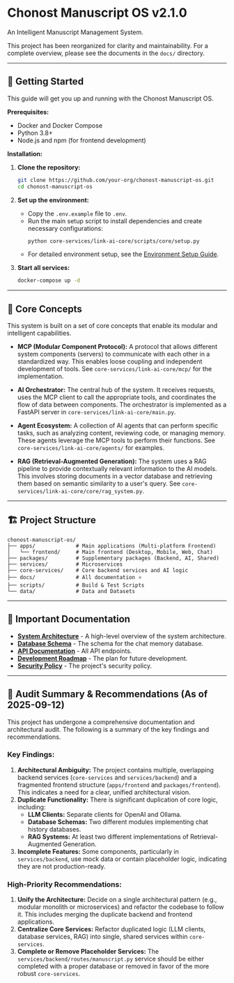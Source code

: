 # Chonost Manuscript OS v2.1.0

An Intelligent Manuscript Management System.

This project has been reorganized for clarity and maintainability. For a complete overview, please see the documents in the `docs/` directory.

---

## 🚀 Getting Started

This guide will get you up and running with the Chonost Manuscript OS.

**Prerequisites:**
- Docker and Docker Compose
- Python 3.8+
- Node.js and npm (for frontend development)

**Installation:**

1.  **Clone the repository:**
    ```bash
    git clone https://github.com/your-org/chonost-manuscript-os.git
    cd chonost-manuscript-os
    ```

2.  **Set up the environment:**
    -   Copy the `.env.example` file to `.env`.
    -   Run the main setup script to install dependencies and create necessary configurations:
        ```bash
        python core-services/link-ai-core/scripts/core/setup.py
        ```
    -   For detailed environment setup, see the [Environment Setup Guide](docs/ENV_SETUP_GUIDE.md).

3.  **Start all services:**
    ```bash
    docker-compose up -d
    ```

---

## 🧠 Core Concepts

This system is built on a set of core concepts that enable its modular and intelligent capabilities.

-   **MCP (Modular Component Protocol):** A protocol that allows different system components (servers) to communicate with each other in a standardized way. This enables loose coupling and independent development of tools. See `core-services/link-ai-core/mcp/` for the implementation.

-   **AI Orchestrator:** The central hub of the system. It receives requests, uses the MCP client to call the appropriate tools, and coordinates the flow of data between components. The orchestrator is implemented as a FastAPI server in `core-services/link-ai-core/main.py`.

-   **Agent Ecosystem:** A collection of AI agents that can perform specific tasks, such as analyzing content, reviewing code, or managing memory. These agents leverage the MCP tools to perform their functions. See `core-services/link-ai-core/agents/` for examples.

-   **RAG (Retrieval-Augmented Generation):** The system uses a RAG pipeline to provide contextually relevant information to the AI models. This involves storing documents in a vector database and retrieving them based on semantic similarity to a user's query. See `core-services/link-ai-core/core/rag_system.py`.

---

## 🏗️ Project Structure

```
chonost-manuscript-os/
├── apps/             # Main applications (Multi-platform Frontend)
│   └── frontend/     # Main frontend (Desktop, Mobile, Web, Chat)
├── packages/         # Supplementary packages (Backend, AI, Shared)
├── services/         # Microservices
├── core-services/    # Core backend services and AI logic
├── docs/             # All documentation ⭐
├── scripts/          # Build & Test Scripts
└── data/             # Data and Datasets
```

---

## 📖 Important Documentation

- **[System Architecture](docs/ARCHITECTURE.md)** - A high-level overview of the system architecture.
- **[Database Schema](docs/DATABASE_SCHEMA.md)** - The schema for the chat memory database.
- **[API Documentation](docs/API_DOCUMENTATION.md)** - All API endpoints.
- **[Development Roadmap](docs/DEVELOPMENT_ROADMAP.md)** - The plan for future development.
- **[Security Policy](SECURITY.md)** - The project's security policy.

---

## 🔬 Audit Summary & Recommendations (As of 2025-09-12)

This project has undergone a comprehensive documentation and architectural audit. The following is a summary of the key findings and recommendations.

### Key Findings:

1.  **Architectural Ambiguity:** The project contains multiple, overlapping backend services (`core-services` and `services/backend`) and a fragmented frontend structure (`apps/frontend` and `packages/frontend`). This indicates a need for a clear, unified architectural vision.
2.  **Duplicate Functionality:** There is significant duplication of core logic, including:
    *   **LLM Clients:** Separate clients for OpenAI and Ollama.
    *   **Database Schemas:** Two different modules implementing chat history databases.
    *   **RAG Systems:** At least two different implementations of Retrieval-Augmented Generation.
3.  **Incomplete Features:** Some components, particularly in `services/backend`, use mock data or contain placeholder logic, indicating they are not production-ready.

### High-Priority Recommendations:

1.  **Unify the Architecture:** Decide on a single architectural pattern (e.g., modular monolith or microservices) and refactor the codebase to follow it. This includes merging the duplicate backend and frontend applications.
2.  **Centralize Core Services:** Refactor duplicated logic (LLM clients, database services, RAG) into single, shared services within `core-services`.
3.  **Complete or Remove Placeholder Services:** The `services/backend/routes/manuscript.py` service should be either completed with a proper database or removed in favor of the more robust `core-services`.

